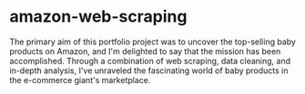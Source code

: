 # amazon-web-scraping
The primary aim of this portfolio project was to uncover the top-selling baby products on Amazon, and I'm delighted to say that the mission has been accomplished. Through a combination of web scraping, data cleaning, and in-depth analysis, I've unraveled the fascinating world of baby products in the e-commerce giant's marketplace.
